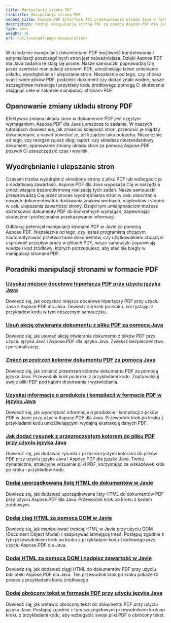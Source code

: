 ```yaml
---
title: Manipulacja stroną PDF
linktitle: Manipulacja stroną PDF
second_title: Aspose.PDF Interfejs API przetwarzania plików Java w formacie Java
description: Poznaj manipulację stroną PDF za pomocą Aspose.PDF dla Java. Naucz się bez wysiłku zmieniać układ, wyodrębniać i ulepszać strony PDF.
type: docs
weight: 16
url: /pl/java/pdf-page-manipulation/
---
```


W dziedzinie manipulacji dokumentami PDF możliwość kontrolowania i optymalizacji poszczególnych stron jest najważniejsza. Dzięki Aspose.PDF dla Java zadania te stają się proste. Nasze samouczki poprowadzą Cię przez zawiłości manipulacji stronami PDF, umożliwiając łatwe zmienianie układu, wyodrębnianie i ulepszanie stron. Niezależnie od tego, czy chcesz scalić wiele plików PDF, podzielić dokument czy dodać znaki wodne, nasze szczegółowe instrukcje i przykłady kodu źródłowego pomogą Ci skutecznie osiągnąć cele w zakresie manipulacji stronami PDF.

## Opanowanie zmiany układu strony PDF

Efektywna zmiana układu stron w dokumencie PDF jest częstym wymaganiem. Aspose.PDF dla Java upraszcza to zadanie. W naszych tutorialach dowiesz się, jak zmieniać kolejność stron, przenosić je między dokumentami, a nawet powielać je, jeśli zajdzie taka potrzeba. Niezależnie od tego, czy reorganizujesz długi raport, czy składasz niestandardowy dokument, opanowanie zmiany układu stron za pomocą Aspose.PDF pozwoli Ci zaoszczędzić czas i wysiłek.

## Wyodrębnianie i ulepszanie stron

Czasami trzeba wyodrębnić określone strony z pliku PDF lub wzbogacić je o dodatkową zawartość. Aspose.PDF dla Java wyposaża Cię w narzędzia umożliwiające bezproblemową realizację tych zadań. Nasze samouczki przeprowadzą Cię przez proces wyodrębniania stron w celu utworzenia nowych dokumentów lub dodawania znaków wodnych, nagłówków i stopek w celu ulepszenia zawartości strony. Dzięki tym umiejętnościom możesz dostosować dokumenty PDF do konkretnych wymagań, zapewniając skuteczne i profesjonalne przekazywanie informacji.

Odblokuj potencjał manipulacji stronami PDF w Javie za pomocą Aspose.PDF. Niezależnie od tego, czy jesteś programistą chcącym zautomatyzować przetwarzanie dokumentów, czy użytkownikiem chcącym usprawnić przepływ pracy w plikach PDF, nasze samouczki zapewniają wiedzę i kod źródłowy, których potrzebujesz, aby stać się biegły w manipulacji stronami PDF.

## Poradniki manipulacji stronami w formacie PDF
### [Uzyskaj miejsce docelowe hiperłącza PDF przy użyciu języka Java](./get-pdf-hyperlink-destination-using-java/)
Dowiedz się, jak odzyskać miejsca docelowe hiperłączy PDF przy użyciu Java z Aspose.PDF dla Java. Dowiedz się krok po kroku, korzystając z przykładów kodu w tym obszernym samouczku.
### [Usuń akcję otwierania dokumentu z pliku PDF za pomocą Java](./remove-document-open-action-from-pdf-file-using-java/)
Dowiedz się, jak usunąć akcję otwierania dokumentu z plików PDF przy użyciu języka Java i Aspose.PDF dla języka Java. Zwiększ bezpieczeństwo i personalizację.
### [Zmień przestrzeń kolorów dokumentu PDF za pomocą Java](./change-color-space-of-pdf-document-using-java/)
Dowiedz się, jak zmienić przestrzeń kolorów dokumentu PDF za pomocą języka Java. Przewodnik krok po kroku z przykładami kodu. Zoptymalizuj swoje pliki PDF pod kątem drukowania i wyświetlania.
### [Uzyskaj informacje o produkcie i kompilacji w formacie PDF w języku Java](./get-product-and-build-information-of-pdf-in-java/)
Dowiedz się, jak wyodrębnić informacje o produkcie i kompilacji z plików PDF w Javie przy użyciu Aspose.PDF dla Java. Przewodnik krok po kroku z przykładami kodu umożliwiającymi wydajną ekstrakcję danych PDF.
### [Jak dodać rysunek z przezroczystym kolorem do pliku PDF przy użyciu języka Java](./how-to-add-drawing-with-transparent-color-in-pdf-using-java/)
Dowiedz się, jak dodawać rysunki z przezroczystymi kolorami do plików PDF przy użyciu języka Java i Aspose.PDF dla języka Java. Twórz dynamiczne, atrakcyjne wizualnie pliki PDF, korzystając ze wskazówek krok po kroku i przykładów kodu.
### [Dodaj uporządkowaną listę HTML do dokumentów w Javie](./add-html-ordered-list-into-documents-in-java/)
Dowiedz się, jak dodawać uporządkowane listy HTML do dokumentów PDF przy użyciu Aspose.PDF dla Java. Przewodnik krok po kroku z kodem źródłowym.
### [Dodaj ciąg HTML za pomocą DOM w Javie](./add-html-string-using-dom-in-java/)
Dowiedz się, jak manipulować treścią HTML w Javie przy użyciu DOM (Document Object Model) i nadpisywać istniejącą treść. Postępuj zgodnie z tym przewodnikiem krok po kroku z przykładami kodu źródłowego przy użyciu Aspose.PDF dla Java.
### [Dodaj HTML za pomocą DOM i nadpisz zawartość w Javie](./add-html-using-dom-and-overwrite-content-in-java/)
Dowiedz się, jak dodawać ciągi HTML do dokumentów PDF przy użyciu biblioteki Aspose.PDF dla Java. Ten przewodnik krok po kroku pokaże Ci proces z przykładami kodu źródłowego.
### [Dodaj obrócony tekst w formacie PDF przy użyciu języka Java](./add-rotated-text-in-pdf-using-java/)
Dowiedz się, jak wstawić obrócony tekst do dokumentu PDF przy użyciu języka Java. Postępuj zgodnie z tym szczegółowym przewodnikiem krok po kroku z przykładami kodu, aby wzbogacić swoje pliki PDF o obrócony tekst.
